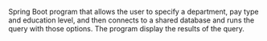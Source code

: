 Spring Boot program that allows the user to specify a department, pay type and education level, and then connects to a shared database and runs the query with those options. The program display the results of the query.
